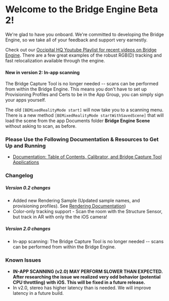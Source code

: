 # Welcome to the Bridge Engine Beta 2!

We're glad to have you onboard. We're committed to developing the Bridge Engine, so we take all of your feedback and support very earnestly.

Check out our <a href="https://www.youtube.com/watch?v=qbkwew3bfWU&list=PLxCu2yuPufWPjCthmZYOOJG9ieRnGAL79" target="_blank">Occipital HQ Youtube Playlist for recent videos on Bridge Engine</a>. There are a few great examples of the robust RGB(D) tracking and fast relocalization available through the engine.   
#### New in version 2: In-app scanning
The Bridge Capture Tool is no longer needed -- scans can be performed from within the Bridge Engine. This means you don't have to set up Provisioning Profiles and Certs to be in the App Group, you can simply sign your apps yourself.

The old `[BEMixedRealityMode start]` will now take you to a scanning menu. There is a new method `[BEMixedRealityMode startWithSavedScene]` that will load the scene from the app Documents folder **Bridge Engine Scene** without asking to scan, as before.


### Please Use the Following Documentation & Resources to Get Up and Running
- [Documentation: Table of Contents, Calibrator, and Bridge Capture Tool Applications](https://github.com/OccipitalOpenSource/bridge-engine-beta/wiki)

### Changelog

##### Version 0.2 changes
 - Added new Rendering Sample (Updated sample names, and provisioning profiles). See [Rendering Documentation](https://github.com/OccipitalOpenSource/bridge-engine-beta/wiki/Documentation:-Advanced-Rendering-with-the-Bridge-Engine))
 - Color-only tracking support - Scan the room with the Structure Sensor, but track in AR with only the the iOS camera!

##### Version 2.0 changes
 - In-app scanning: The Bridge Capture Tool is no longer needed -- scans can be performed from within the Bridge Engine. 


 ### Known Issues
  - **IN-APP SCANNING (v2.0) MAY PERFORM SLOWER THAN EXPECTED. After researching the issue we realized very odd behavior (potential CPU throttling) with iOS. This will be fixed in a future release.**
  - In v2.0, stereo has higher latency than is needed. We will improve latency in a future build. 
